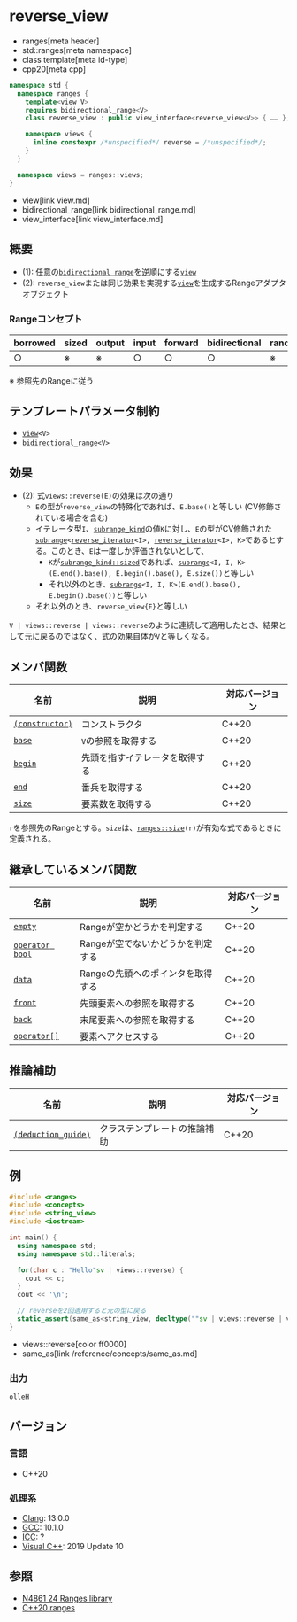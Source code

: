 # reverse_view
* ranges[meta header]
* std::ranges[meta namespace]
* class template[meta id-type]
* cpp20[meta cpp]

```cpp
namespace std {
  namespace ranges {
    template<view V>
    requires bidirectional_range<V>
    class reverse_view : public view_interface<reverse_view<V>> { …… }; // (1)

    namespace views {
      inline constexpr /*unspecified*/ reverse = /*unspecified*/;         // (2)
    }
  }

  namespace views = ranges::views;
}
```
* view[link view.md]
* bidirectional_range[link bidirectional_range.md]
* view_interface[link view_interface.md]

## 概要
- (1): 任意の[`bidirectional_range`](bidirectional_range.md)を逆順にする[`view`](view.md)
- (2): `reverse_view`または同じ効果を実現する[`view`](view.md)を生成するRangeアダプタオブジェクト

### Rangeコンセプト

| borrowed | sized | output | input | forward | bidirectional | random_access | contiguous | common | viewable | view |
|----------|-------|--------|-------|---------|---------------|---------------|------------|--------|----------|------|
| ○       | ※    | ※     | ○    | ○      | ○            | ※            |            | ○     | ○       | ○   |

※ 参照先のRangeに従う

## テンプレートパラメータ制約

- [`view`](view.md)`<V>`
- [`bidirectional_range`](bidirectional_range.md)`<V>`

## 効果

- (2): 式`views::reverse(E)`の効果は次の通り
    - `E`の型が`reverse_view`の特殊化であれば、`E.base()`と等しい (CV修飾されている場合を含む)
    - イテレータ型`I`、[`subrange_kind`](subrange_kind.md)の値`K`に対し、`E`の型がCV修飾された[`subrange`](subrange.md)`<`[`reverse_iterator`](/reference/iterator/reverse_iterator.md)`<I>, `[`reverse_iterator`](/reference/iterator/reverse_iterator.md)`<I>, K>`であるとする。このとき、`E`は一度しか評価されないとして、
        - `K`が[`subrange_kind::sized`](subrange_kind.md)であれば、[`subrange`](subrange.md)`<I, I, K>(E.end().base(), E.begin().base(), E.size())`と等しい
        - それ以外のとき、[`subrange`](subrange.md)`<I, I, K>(E.end().base(), E.begin().base())`と等しい
    - それ以外のとき、`reverse_view{E}`と等しい

`V | views::reverse | views::reverse`のように連続して適用したとき、結果として元に戻るのではなく、式の効果自体が`V`と等しくなる。

## メンバ関数

| 名前                                             | 説明                              | 対応バージョン |
|--------------------------------------------------|-----------------------------------|----------------|
| [`(constructor)`](ref_view/op_constructor.md.nolink)  | コンストラクタ                    | C++20          |
| [`base`](ref_view/base.md.nolink)                     | `V`の参照を取得する               | C++20          |
| [`begin`](ref_view/begin.md.nolink)                   | 先頭を指すイテレータを取得する    | C++20          |
| [`end`](ref_view/end.md.nolink)                       | 番兵を取得する                    | C++20          |
| [`size`](ref_view/size.md.nolink)                     | 要素数を取得する                  | C++20          |

`r`を参照先のRangeとする。`size`は、[`ranges::size`](size.md)`(r)`が有効な式であるときに定義される。

## 継承しているメンバ関数

| 名前                                         | 説明                              | 対応バージョン |
|----------------------------------------------|-----------------------------------|----------------|
| [`empty`](view_interface/empty.md)           | Rangeが空かどうかを判定する       | C++20          |
| [`operator bool`](view_interface/op_bool.md) | Rangeが空でないかどうかを判定する | C++20          |
| [`data`](view_interface/data.md)             | Rangeの先頭へのポインタを取得する | C++20          |
| [`front`](view_interface/front.md)           | 先頭要素への参照を取得する        | C++20          |
| [`back`](view_interface/back.md)             | 末尾要素への参照を取得する        | C++20          |
| [`operator[]`](view_interface/op_at.md)      | 要素へアクセスする                | C++20          |

## 推論補助

| 名前                                                  | 説明                         | 対応バージョン |
|-------------------------------------------------------|------------------------------|----------------|
| [`(deduction_guide)`](ref_view/op_deduction_guide.md.nolink) | クラステンプレートの推論補助 | C++20          |

## 例
```cpp example
#include <ranges>
#include <concepts>
#include <string_view>
#include <iostream>

int main() {
  using namespace std;
  using namespace std::literals;

  for(char c : "Hello"sv | views::reverse) {
    cout << c;
  }
  cout << '\n';

  // reverseを2回適用すると元の型に戻る
  static_assert(same_as<string_view, decltype(""sv | views::reverse | views::reverse)>);
}
```
* views::reverse[color ff0000]
* same_as[link /reference/concepts/same_as.md]

### 出力
```
olleH
```

## バージョン
### 言語
- C++20

### 処理系
- [Clang](/implementation.md#clang): 13.0.0
- [GCC](/implementation.md#gcc): 10.1.0
- [ICC](/implementation.md#icc): ?
- [Visual C++](/implementation.md#visual_cpp): 2019 Update 10

## 参照
- [N4861 24 Ranges library](https://timsong-cpp.github.io/cppwp/n4861/ranges)
- [C++20 ranges](https://techbookfest.org/product/5134506308665344)
